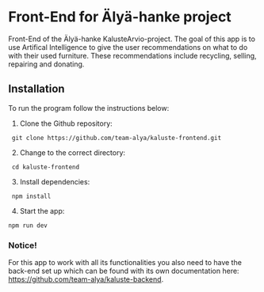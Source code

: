 # Front-End for Älyä-hanke project

Front-End of the Älyä-hanke KalusteArvio-project. The goal of this app is to use Artifical Intelligence to give the user recommendations on what to do with their used furniture. These recommendations include recycling, selling, repairing and donating.

## Installation

To run the program follow the instructions below:

1. Clone the Github repository:

  ` git clone https://github.com/team-alya/kaluste-frontend.git`

2. Change to the correct directory:

  ` cd kaluste-frontend`
	
3. Install dependencies:

  ` npm install`

4. Start the app:

  `npm run dev`

### Notice!

For this app to work with all its functionalities you also need to have the back-end set up which can be found with its own documentation here: https://github.com/team-alya/kaluste-backend.
